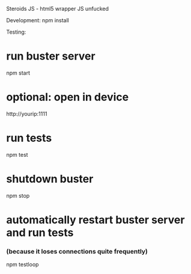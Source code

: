 Steroids JS - html5 wrapper JS unfucked


Development:
  npm install

Testing:
  # run buster server
  npm start

  # optional: open in device
  http://yourip:1111

  # run tests
  npm test

  # shutdown buster
  npm stop

  # automatically restart buster server and run tests

  ### (because it loses connections quite frequently)

  npm testloop
